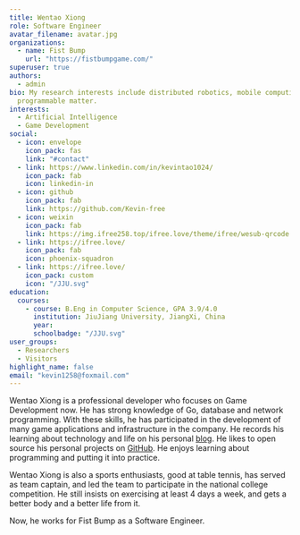 ```yaml
---
title: Wentao Xiong
role: Software Engineer
avatar_filename: avatar.jpg
organizations:
  - name: Fist Bump
    url: "https://fistbumpgame.com/"
superuser: true
authors:
  - admin
bio: My research interests include distributed robotics, mobile computing and
  programmable matter.
interests:
  - Artificial Intelligence
  - Game Development
social:
  - icon: envelope
    icon_pack: fas
    link: "#contact"
  - link: https://www.linkedin.com/in/kevintao1024/
    icon_pack: fab
    icon: linkedin-in
  - icon: github
    icon_pack: fab
    link: https://github.com/Kevin-free
  - icon: weixin
    icon_pack: fab
    link: https://img.ifree258.top/ifree.love/theme/ifree/wesub-qrcode.png
  - link: https://ifree.love/
    icon_pack: fab
    icon: phoenix-squadron
  - link: https://ifree.love/
    icon_pack: custom
    icon: "/JJU.svg"
education:
  courses:
    - course: B.Eng in Computer Science, GPA 3.9/4.0
      institution: JiuJiang University, JiangXi, China
      year:
      schoolbadge: "/JJU.svg"
user_groups:
  - Researchers
  - Visitors
highlight_name: false
email: "kevin1258@foxmail.com"
---
```


Wentao Xiong is a professional developer who focuses on Game Development now. He has strong knowledge of Go, database and network programming. With these skills, he has participated in the development of many game applications and infrastructure in the company. He records his learning about technology and life on his personal [blog](https://ifree.love). He likes to open source his personal projects on [GitHub](https://github.com/Kevin-free). He enjoys learning about programming and putting it into practice.

Wentao Xiong is also a sports enthusiasts, good at table tennis, has served as team captain, and led the team to participate in the national college competition. He still insists on exercising at least 4 days a week, and gets a better body and a better life from it.

Now, he works for Fist Bump as a Software Engineer.
